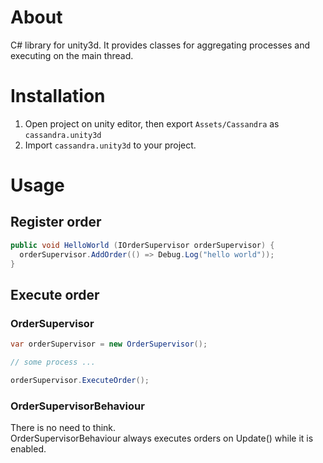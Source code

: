 # About
C# library for unity3d.
It provides classes for aggregating processes and executing on the main thread.

# Installation
1. Open project on unity editor, then export `Assets/Cassandra` as `cassandra.unity3d`
2. Import `cassandra.unity3d` to your project.

# Usage
## Register order
```cs
public void HelloWorld (IOrderSupervisor orderSupervisor) {
  orderSupervisor.AddOrder(() => Debug.Log("hello world"));
}
```

## Execute order
### OrderSupervisor
```cs
var orderSupervisor = new OrderSupervisor();

// some process ...

orderSupervisor.ExecuteOrder();
```

### OrderSupervisorBehaviour
There is no need to think.  
OrderSupervisorBehaviour always executes orders on Update() while it is enabled.
